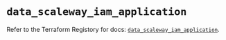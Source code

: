 # `data_scaleway_iam_application`

Refer to the Terraform Registory for docs: [`data_scaleway_iam_application`](https://www.terraform.io/docs/providers/scaleway/d/iam_application).
